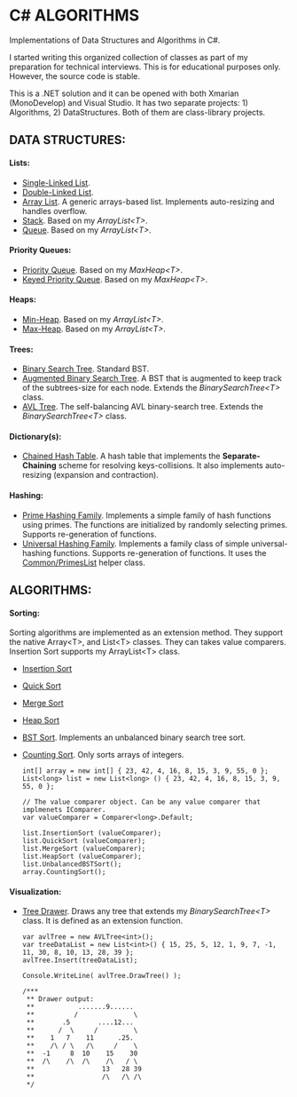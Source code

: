 # C# ALGORITHMS

Implementations of Data Structures and Algorithms in C#.

I started writing this organized collection of classes as part of my preparation for technical interviews. This is for educational purposes only. However, the source code is stable.

This is a .NET solution and it can be opened with both Xmarian (MonoDevelop) and Visual Studio. It has two separate projects: 1) Algorithms, 2) DataStructures. Both of them are class-library projects.

## DATA STRUCTURES:

#### Lists:

 * [Single-Linked List](DataStructures/Lists/SLinkedList.cs).
 * [Double-Linked List](DataStructures/Lists/DLinkedList.cs).
 * [Array List](DataStructures/Lists/ArrayList.cs). A generic arrays-based list. Implements auto-resizing and handles overflow.
 * [Stack](DataStructures/Lists/Stack.cs). Based on my *ArrayList\<T\>*.
 * [Queue](DataStructures/Lists/Queue.cs). Based on my *ArrayList\<T\>*.

#### Priority Queues:

 * [Priority Queue](DataStructures/Heaps/PriorityQueue.cs). Based on my *MaxHeap\<T\>*.
 * [Keyed Priority Queue](DataStructures/Heaps/KeyedPriorityQueue.cs). Based on my *MaxHeap\<T\>*.

#### Heaps:

 * [Min-Heap](DataStructures/Heaps/MinHeap.cs). Based on my *ArrayList\<T\>*.
 * [Max-Heap](DataStructures/Heaps/MaxHeap.cs). Based on my *ArrayList\<T\>*.
 
#### Trees:

 * [Binary Search Tree](DataStructures/Trees/BinarySearchTree.cs). Standard BST.
 * [Augmented Binary Search Tree](DataStructures/Trees/AugmentedBinarySearchTree.cs). A BST that is augmented to keep track of the subtrees-size for each node. Extends the *BinarySearchTree\<T\>* class.
 * [AVL Tree](DataStructures/Trees/AVLTree.cs). The self-balancing AVL binary-search tree. Extends the *BinarySearchTree\<T\>* class.

#### Dictionary(s):

 * [Chained Hash Table](DataStructures/Dictionaries/ChainedHashTable.cs). A hash table that implements the **Separate-Chaining** scheme for resolving keys-collisions. It also implements auto-resizing (expansion and contraction).

#### Hashing:
 * [Prime Hashing Family](DataStructures/Hashing/PrimeHashingFamily.cs). Implements a simple family of hash functions using primes. The functions are initialized by randomly selecting primes. Supports re-generation of functions.
 * [Universal Hashing Family](DataStructures/Hashing/UniversalHashingFamily.cs). Implements a family class of simple universal-hashing functions. Supports re-generation of functions. It uses the [Common/PrimesList](DataStructures/Common/PrimesList.cs) helper class.


## ALGORITHMS:

#### Sorting:
 Sorting algorithms are implemented as an extension method. They support the native Array\<T\>, and List\<T\> classes. They can takes value comparers. Insertion Sort supports my ArrayList\<T\> class.

  * [Insertion Sort](Algorithms/Sorting/InsertionSorter.cs)
  * [Quick Sort](Algorithms/Sorting/QuickSorter.cs)
  * [Merge Sort](Algorithms/Sorting/MergeSorter.cs)
  * [Heap Sort](Algorithms/Sorting/HeapSorter.cs)
  * [BST Sort](Algorithms/Sorting/BinarySearchTreeSorter.cs). Implements an unbalanced binary search tree sort.
  * [Counting Sort](Algorithms/Sorting/CountingSorter.cs). Only sorts arrays of integers.

    ```
    int[] array = new int[] { 23, 42, 4, 16, 8, 15, 3, 9, 55, 0 };
    List<long> list = new List<long> () { 23, 42, 4, 16, 8, 15, 3, 9, 55, 0 };
    
    // The value comparer object. Can be any value comparer that implmenets IComparer.
    var valueComparer = Comparer<long>.Default;
    
    list.InsertionSort (valueComparer);
    list.QuickSort (valueComparer);
    list.MergeSort (valueComparer);
    list.HeapSort (valueComparer);
    list.UnbalancedBSTSort();
    array.CountingSort();
    ```

#### Visualization:
 * [Tree Drawer](DataStructures/Trees/TreeDrawer.cs). Draws any tree that extends my *BinarySearchTree\<T\>* class. It is defined as an extension function.
    ```
    var avlTree = new AVLTree<int>();
    var treeDataList = new List<int>() { 15, 25, 5, 12, 1, 9, 7, -1, 11, 30, 8, 10, 13, 28, 39 };
    avlTree.Insert(treeDataList);
    
    Console.WriteLine( avlTree.DrawTree() );
    
    /***
     ** Drawer output:
     **           .......9......
     **          /              \
     **       .5       ....12...
     **      /  \     /         \
     **    1   7    11      .25.
     **    /\ / \   /\     /    \
     **  -1     8  10    15    30
     **  /\    /\  /\    /\   / \
     **                 13   28 39
     **                 /\   /\ /\
     */
    ```

